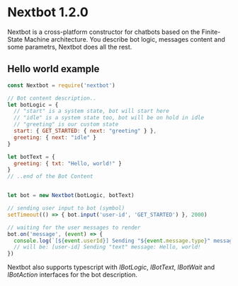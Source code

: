 # Nextbot 1.2.0

Nextbot is a cross-platform constructor for chatbots based on the Finite-State Machine architecture.
You describe bot logic, messages content and some parametrs, Nextbot does all the rest.

## Hello world example

```javascript
const Nextbot = require('nextbot')

// Bot content description..
let botLogic = {
  // "start" is a system state, bot will start here
  // "idle" is a system state too, bot will be on hold in idle
  // "greeting" is our custom state
  start: { GET_STARTED: { next: "greeting" } },
  greeting: { next: "idle" }
}

let botText = {
  greeting: { txt: "Hello, world!" }
}
// ..end of the Bot Content


let bot = new Nextbot(botLogic, botText)

// sending user input to bot (symbol)
setTimeout(() => { bot.input('user-id', 'GET_STARTED') }, 2000)

// waiting for the user messages to render
bot.on('message', (event) => {
  console.log(`[${event.userId}] Sending "${event.message.type}" message: ${msg.message.content.txt}`)
  // will be: [user-id] Sending "text" message: Hello, world!
})
```

Nextbot also supports typescript with _IBotLogic_, _IBotText_, _IBotWait_ and _IBotAction_ interfaces for the bot description.

